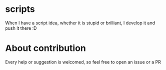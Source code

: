 # scripts
When I have a script idea, whether it is stupid or brilliant, I develop it and push it there :D

# About contribution
Every help or suggestion is welcomed, so feel free to open an issue or a PR
